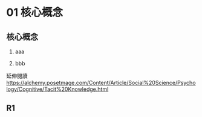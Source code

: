 # 01 核心概念

<div class="slide">

## 核心概念

1. aaa

2. bbb

延伸閱讀 https://alchemy.posetmage.com/Content/Article/Social%20Science/Psychology/Cognitive/Tacit%20Knowledge.html


</div>



<div class="slide">

## R1 

</div>


